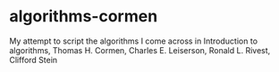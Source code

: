 # algorithms-cormen
My attempt to script the algorithms I come across in Introduction to algorithms, Thomas H. Cormen, Charles E. Leiserson, Ronald L. Rivest, Clifford Stein
